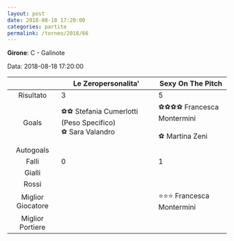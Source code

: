 ```yaml
---
layout: post
date: 2018-08-18 17:20:00
categories: partite
permalink: /torneo/2018/66
---
```

**Girone**: C - Galinote

Data: 2018-08-18 17:20:00

| | Le Zeropersonalita' | Sexy On The Pitch |
|:-----:|-----|-----|
Risultato|3|5
Goals|⚽⚽ Stefania Cumerlotti (Peso Specifico)<br/>⚽ Sara Valandro|⚽⚽⚽⚽ Francesca Montermini<br/><br/>⚽ Martina Zeni<br/>
Autogoals||
Falli|0|1
Gialli||
Rossi||
Miglior Giocatore||⭐⭐⭐ Francesca Montermini<br/>
Miglior Portiere||